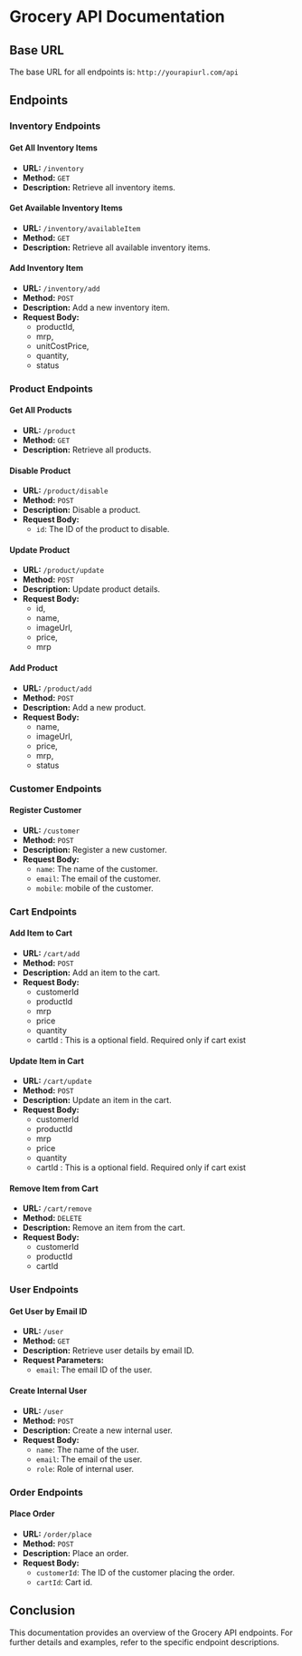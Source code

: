 # Grocery API Documentation

## Base URL
The base URL for all endpoints is: `http://yourapiurl.com/api`

## Endpoints

### Inventory Endpoints

#### Get All Inventory Items
- **URL:** `/inventory`
- **Method:** `GET`
- **Description:** Retrieve all inventory items.

#### Get Available Inventory Items
- **URL:** `/inventory/availableItem`
- **Method:** `GET`
- **Description:** Retrieve all available inventory items.

#### Add Inventory Item
- **URL:** `/inventory/add`
- **Method:** `POST`
- **Description:** Add a new inventory item.
- **Request Body:**
  - productId,
  - mrp,
  - unitCostPrice,
  - quantity,
  - status

### Product Endpoints

#### Get All Products
- **URL:** `/product`
- **Method:** `GET`
- **Description:** Retrieve all products.

#### Disable Product
- **URL:** `/product/disable`
- **Method:** `POST`
- **Description:** Disable a product.
- **Request Body:**
  - `id`: The ID of the product to disable.

#### Update Product
- **URL:** `/product/update`
- **Method:** `POST`
- **Description:** Update product details.
- **Request Body:**
  - id,
  - name,
  - imageUrl,
  - price,
  - mrp

#### Add Product
- **URL:** `/product/add`
- **Method:** `POST`
- **Description:** Add a new product.
- **Request Body:**
  - name,
  - imageUrl,
  - price,
  - mrp,
  - status 

### Customer Endpoints

#### Register Customer
- **URL:** `/customer`
- **Method:** `POST`
- **Description:** Register a new customer.
- **Request Body:**
  - `name`: The name of the customer.
  - `email`: The email of the customer.
  - `mobile`: mobile of the customer.

### Cart Endpoints

#### Add Item to Cart
- **URL:** `/cart/add`
- **Method:** `POST`
- **Description:** Add an item to the cart.
- **Request Body:**
  - customerId
  - productId
  - mrp 
  - price
  - quantity
  - cartId : This is a optional field. Required only if cart exist

#### Update Item in Cart
- **URL:** `/cart/update`
- **Method:** `POST`
- **Description:** Update an item in the cart.
- **Request Body:**
  - customerId
  - productId
  - mrp 
  - price
  - quantity
  - cartId : This is a optional field. Required only if cart exist

#### Remove Item from Cart
- **URL:** `/cart/remove`
- **Method:** `DELETE`
- **Description:** Remove an item from the cart.
- **Request Body:**
  - customerId
  - productId
  -  cartId 

### User Endpoints

#### Get User by Email ID
- **URL:** `/user`
- **Method:** `GET`
- **Description:** Retrieve user details by email ID.
- **Request Parameters:**
  - `email`: The email ID of the user.

#### Create Internal User
- **URL:** `/user`
- **Method:** `POST`
- **Description:** Create a new internal user.
- **Request Body:**
  - `name`: The name of the user.
  - `email`: The email of the user.
  - `role`: Role of internal user.

### Order Endpoints

#### Place Order
- **URL:** `/order/place`
- **Method:** `POST`
- **Description:** Place an order.
- **Request Body:**
  - `customerId`: The ID of the customer placing the order.
  - `cartId`: Cart id.

## Conclusion
This documentation provides an overview of the Grocery API endpoints. For further details and examples, refer to the specific endpoint descriptions.

